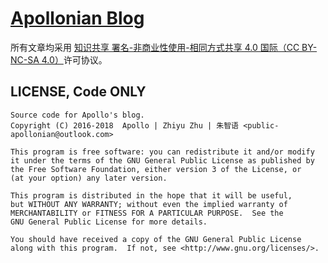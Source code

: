 # [Apollonian Blog](https://ApolloZhu.github.io)

所有文章均采用 <a rel="license" href="https://creativecommons.org/licenses/by-nc-sa/4.0/">知识共享 署名-非商业性使用-相同方式共享 4.0 国际（CC BY-NC-SA 4.0）</a>许可协议。

## LICENSE, Code ONLY

    Source code for Apollo's blog.
    Copyright (C) 2016-2018  Apollo | Zhiyu Zhu | 朱智语 <public-apollonian@outlook.com>

    This program is free software: you can redistribute it and/or modify
    it under the terms of the GNU General Public License as published by
    the Free Software Foundation, either version 3 of the License, or
    (at your option) any later version.

    This program is distributed in the hope that it will be useful,
    but WITHOUT ANY WARRANTY; without even the implied warranty of
    MERCHANTABILITY or FITNESS FOR A PARTICULAR PURPOSE.  See the
    GNU General Public License for more details.

    You should have received a copy of the GNU General Public License
    along with this program.  If not, see <http://www.gnu.org/licenses/>.
